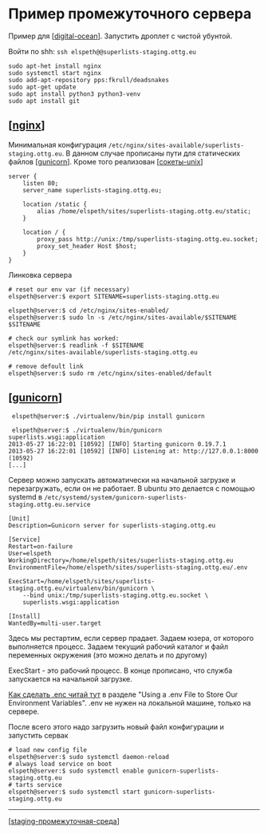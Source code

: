 # Пример промежуточного сервера

Пример для [[digital-ocean]]. Запустить дроплет с чистой убунтой.

Войти по shh: `ssh elspeth@@superlists-staging.ottg.eu`

```shell
sudo apt-het install nginx
sudo systemctl start nginx
sudo add-apt-repository pps:fkrull/deadsnakes
sudo apt-get update
sudo apt install python3 python3-venv
sudo apt install git
```

## [[nginx]]

Минимальная конфигурация `/etc/nginx/sites-available/superlists-staging.ottg.eu`. В данном случае прописаны пути для статических файлов [[gunicorn]]. Кроме того реализован [[сокеты-unix]]

```shell
server {
    listen 80;
    server_name superlists-staging.ottg.eu;

    location /static {
        alias /home/elspeth/sites/superlists-staging.ottg.eu/static;
    }

    location / {
        proxy_pass http://unix:/tmp/superlists-staging.ottg.eu.socket;
        proxy_set_header Host $host;
    }
}
```

Линковка сервера

```shell
# reset our env var (if necessary)
elspeth@server:$ export SITENAME=superlists-staging.ottg.eu

elspeth@server:$ cd /etc/nginx/sites-enabled/
elspeth@server:$ sudo ln -s /etc/nginx/sites-available/$SITENAME $SITENAME

# check our symlink has worked:
elspeth@server:$ readlink -f $SITENAME
/etc/nginx/sites-available/superlists-staging.ottg.eu

# remove defoult link
elspeth@server:$ sudo rm /etc/nginx/sites-enabled/default
```

## [[gunicorn]]

```shell
 elspeth@server:$ ./virtualenv/bin/pip install gunicorn

 elspeth@server:$ ./virtualenv/bin/gunicorn superlists.wsgi:application
2013-05-27 16:22:01 [10592] [INFO] Starting gunicorn 0.19.7.1
2013-05-27 16:22:01 [10592] [INFO] Listening at: http://127.0.0.1:8000 (10592)
[...]
  ```

Сервер можно запускать автоматически на начальной загрузке и перезагружать, если он не работает. В ubuntu это делается с помощью systemd в `/etc/systemd/system/gunicorn-superlists-staging.ottg.eu.service`

```service
[Unit]
Description=Gunicorn server for superlists-staging.ottg.eu

[Service]
Restart=on-failure  
User=elspeth  
WorkingDirectory=/home/elspeth/sites/superlists-staging.ottg.eu  
EnvironmentFile=/home/elspeth/sites/superlists-staging.ottg.eu/.env  

ExecStart=/home/elspeth/sites/superlists-staging.ottg.eu/virtualenv/bin/gunicorn \
    --bind unix:/tmp/superlists-staging.ottg.eu.socket \
    superlists.wsgi:application  

[Install]
WantedBy=multi-user.target 
```

Здесь мы рестартим, если сервер прадает. Задаем юзера, от которого выполняется процесс. Задаем текущий рабочий каталог и файл переменных окружения (это можно делать и по другому)

ExecStart - это рабочий процесс. В конце прописано, что служба запускается на начальной загрузке.

[Как сделать .enc читай тут](https://www.obeythetestinggoat.com/book/chapter_making_deployment_production_ready.html) в разделе "Using a .env File to Store Our Environment Variables". .env не нужен на локальной машине, только на сервере.

После всего этого надо загрузить новый файл конфигурации и запустить сервак

```shell
# load new config file
elspeth@server:$ sudo systemctl daemon-reload
# always load service on boot
elspeth@server:$ sudo systemctl enable gunicorn-superlists-staging.ottg.eu
# tarts service
elspeth@server:$ sudo systemctl start gunicorn-superlists-staging.ottg.eu
```

-----

[[staging-промежуточная-среда]]

[//begin]: # "Autogenerated link references for markdown compatibility"
[digital-ocean]: digital-ocean "Digital-ocean"
[nginx]: nginx "Nginx веб-сервер (wsgi)"
[gunicorn]: gunicorn "Gunicorn"
[сокеты-unix]: сокеты-unix "Сокеты-unix"
[gunicorn]: gunicorn "Gunicorn"
[staging-промежуточная-среда]: staging-промежуточная-среда "Промежуточная-среда-(staging)"
[//end]: # "Autogenerated link references"